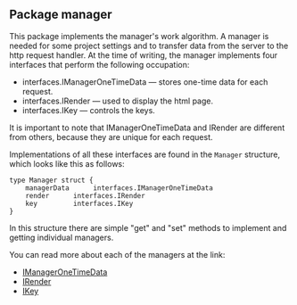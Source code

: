 ## Package manager
This package implements the manager's work algorithm. A manager is needed for some
project settings and to transfer data from the server to the http request handler.
At the time of writing, the manager implements four interfaces that perform the following 
occupation:<br>
* interfaces.IManagerOneTimeData — stores one-time data for each request.
* interfaces.IRender — used to display the html page.
* interfaces.IKey — сontrols the keys.

It is important to note that IManagerOneTimeData and IRender are different from others,
 because they are unique for each request.

Implementations of all these interfaces are found in the ``Manager`` structure, which looks like this
 as follows:
```
type Manager struct {
    managerData      interfaces.IManagerOneTimeData
    render      interfaces.IRender
	key         interfaces.IKey
}
```
In this structure there are simple "get" and "set" methods to implement and 
getting individual managers.

You can read more about each of the managers at the link:

* [IManagerOneTimeData](https://github.com/uwine4850/foozy/blob/master/docs/en/router/manager/manager_otd.md)
* [IRender](https://github.com/uwine4850/foozy/blob/master/docs/en/router/tmlengine/page_render.md)
* [IKey](https://github.com/uwine4850/foozy/blob/master/docs/en/secure/key.md)